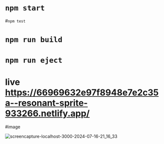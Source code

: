 # `npm start`


#`npm test`


# `npm run build`


# `npm run eject`


# live https://66969632e97f8948e7e2c35a--resonant-sprite-933266.netlify.app/

#image 

![screencapture-localhost-3000-2024-07-16-21_16_33](https://github.com/user-attachments/assets/7260e4db-ff08-4bbc-9dd4-af01a59c7417)

 
 
